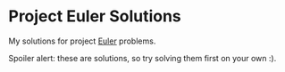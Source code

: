 # Project Euler Solutions
My solutions for project [Euler](https://projecteuler.net/) problems.

Spoiler alert: these are solutions, so try solving them first on your own :).
